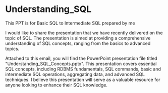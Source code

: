 # Understanding_SQL
This PPT is for Basic SQL to Intermediate SQL prepared by me 

I would like to share the presentation that we have recently delivered on the topic of SQL. The presentation is aimed at providing a comprehensive understanding of SQL concepts, ranging from the basics to advanced topics.

Attached to this email, you will find the PowerPoint presentation file titled "Understanding_SQL_Concepts.pptx". This presentation covers essential SQL concepts, including RDBMS fundamentals, SQL commands, basic and intermediate SQL operations, aggregating data, and advanced SQL techniques. I believe this presentation will serve as a valuable resource for anyone looking to enhance their SQL knowledge.

